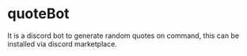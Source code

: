 # quoteBot
It is a discord bot to generate random quotes on command, this can be
installed via discord marketplace.

